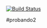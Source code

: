[![Build Status](http://localhost:8081/buildStatus/icon?job=PracticoEvaluableBuild)](http://localhost:8081/job/PracticoEvaluableBuild/)

#probando2
